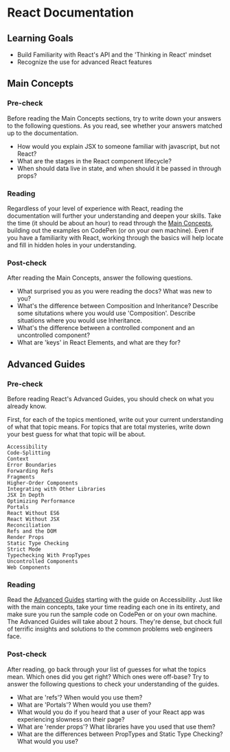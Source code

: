 # React Documentation

## Learning Goals

- Build Familiarity with React's API and the 'Thinking in React' mindset
- Recognize the use for advanced React features

## Main Concepts

### Pre-check

Before reading the Main Concepts sections, try to write down your answers to the following questions. As you read, see whether your answers matched up to the documentation.

- How would you explain JSX to someone familiar with javascript, but not React?
- What are the stages in the React component lifecycle?
- When should data live in state, and when should it be passed in through props?

### Reading

Regardless of your level of experience with React, reading the documentation will further your understanding and deepen your skills. Take the time (it should be about an hour) to read through the [Main Concepts](https://reactjs.org/docs/hello-world.html), building out the examples on CodePen (or on your own machine). Even if you have a familiarity with React, working through the basics will help locate and fill in hidden holes in your understanding.

### Post-check

After reading the Main Concepts, answer the following questions.

- What surprised you as you were reading the docs? What was new to you?
- What's the difference between Composition and Inheritance? Describe some situtations where you would use 'Composition'. Describe situations where you would use Inheritance.
- What's the difference between a controlled component and an uncontrolled component?
- What are 'keys' in React Elements, and what are they for?

## Advanced Guides

### Pre-check

Before reading React's Advanced Guides, you should check on what you already know.

First, for each of the topics mentioned, write out your current understanding of what that topic means. For topics that are total mysteries, write down your best guess for what that topic will be about.

```
Accessibility
Code-Splitting
Context
Error Boundaries
Forwarding Refs
Fragments
Higher-Order Components
Integrating with Other Libraries
JSX In Depth
Optimizing Performance
Portals
React Without ES6
React Without JSX
Reconciliation
Refs and the DOM
Render Props
Static Type Checking
Strict Mode
Typechecking With PropTypes
Uncontrolled Components
Web Components
```

### Reading

Read the [Advanced Guides](https://reactjs.org/docs/accessibility.html) starting with the guide on Accessibility. Just like with the main concepts, take your time reading each one in its entirety, and make sure you run the sample code on CodePen or on your own machine. The Advanced Guides will take about 2 hours. They're dense, but chock full of terrific insights and solutions to the common problems web engineers face.

### Post-check

After reading, go back through your list of guesses for what the topics mean. Which ones did you get right? Which ones were off-base? Try to answer the following questions to check your understanding of the guides.

- What are 'refs'? When would you use them?
- What are 'Portals'? When would you use them?
- What would you do if you heard that a user of your React app was experiencing slowness on their page?
- What are 'render props'? What libraries have you used that use them?
- What are the differences between PropTypes and Static Type Checking? What would you use?
